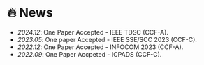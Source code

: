 # 🔥 News
- *2024.12*: One Paper Accepted - IEEE TDSC (CCF-A).
- *2023.05*: One paper Accepted - IEEE SSE/SCC 2023 (CCF-C).
- *2022.12*: One Paper Accepted - INFOCOM 2023 (CCF-A). 
- *2022.09*: One Paper Accpeted - ICPADS (CCF-C). 